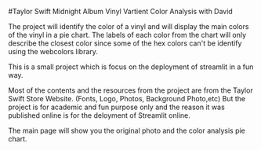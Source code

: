 #Taylor Swift Midnight Album Vinyl Vartient Color Analysis with David

The project will identify the color of a vinyl and will display the main colors of the vinyl in a pie chart. 
The labels of each color from the chart will only describe the closest color since some of the hex colors can't be identify using the webcolors library.

This is a small project which is focus on the deployment of streamlit in a fun way. 

Most of the contents and the resources from the project are from the Taylor Swift Store Website. (Fonts, Logo, Photos, Background Photo,etc)
But the project is for academic and fun purpose only and the reason it was published online is for the deloyment of Streamlit online.

The main page will show you the original photo and the color analysis pie chart.
